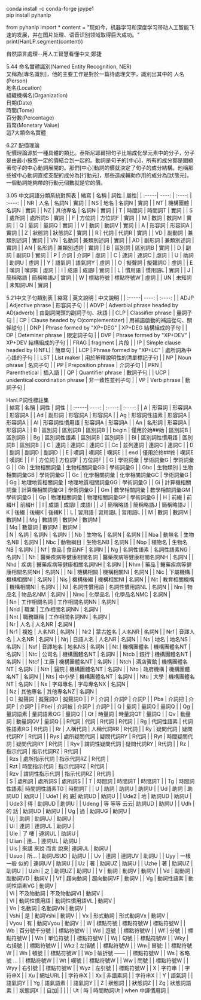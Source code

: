 
conda install -c conda-forge jpype1  
pip install pyhanlp  

from pyhanlp import *
content = "现如今，机器学习和深度学习带动人工智能飞速的发展，并在图片处理、语音识别领域取得巨大成功。"
print(HanLP.segment(content))

自然語言處理--用人工智慧看懂中文 鄭捷  

5.44 命名實體識別(Named Entity Recognition, NER)  
又稱為[專名識別]，他的主要工作是對於一篇待處理文字，識別出其中的
人名(Person)  
地名(Location)  
組織機構名(Organization)  
日期(Date)  
時間(Tome)  
百分數(Percentage)  
貨幣(Monetary Value)  
這7大類命名實體  

6.27 配價理論  
配價理論源於一種具體的類比。泰斯尼耶爾把句子比喻成化學元素中的分子，分子是由最小按照一定的價結合到一起的。動詞是句子的[中心]，所有的成分都是圍繞著句子的中心動詞展開的。那們[中心]動詞的價就決定了句子的成分結構。他稱那些被中心動詞直接支配的成分為[行動元]，那些造成輔助作用的成分為[狀態元]。一個動詞能夠帶的行動元個數就是它的價。  



3.05 中文詞語分類系統對照表
| 縮寫 | 名稱 | 詞性 | 屬性|
| :-----| ----: | :----: | :----: |
| NR | 人名 | 名詞N | 實詞 |
| NS | 地名 | 名詞N | 實詞 |
| NT | 機構團體 | 名詞N | 實詞 |
| NZ | 其他專名 | 名詞N | 實詞 |
| T | 時間詞 | 時間詞T | 實詞 |
| S | 處所詞 | 處所詞S | 實詞 |
| F | 方位詞 | 方位詞F | 實詞 |
| M | 數詞 | 數詞M | 實詞 |
| Q | 量詞 | 量詞Q | 實詞 |
| V | 動詞 | 動詞V | 實詞 |
| A | 形容詞 | 形容詞A | 實詞 |
| Z | 狀態詞 | 狀態詞Z | 實詞 |
| R | 代詞 | 代詞R | 實詞 |
| VD | 副動詞 | 兼類別述詞 | 實詞 |
| VN | 名動詞 | 兼類別述詞 | 實詞 |
| AD | 副形詞 | 兼類別述詞 | 實詞 |
| AN | 名形詞 | 兼類別述詞 | 實詞 |
| B | 區別詞 | 區別詞B | 實詞 |
| D | 副詞 | 副詞D | 實詞 |
| P | 介詞 | 介詞P | 虛詞 |
| C | 連詞 | 連詞C | 虛詞 |
| U | 助詞 | 助詞U | 虛詞 |
| Y | 語氣詞 | 語氣詞Y | 虛詞 |
| O | 擬聲詞 | 擬聲詞O | 虛詞 |
| E | 嘆詞 | 嘆詞E | 虛詞 |
| I | 成語 | 成語I | 實詞 |
| L | 慣用語 | 慣用語L | 實詞 |
| J | 簡稱略語 | 簡稱略語J | 實詞 |
| W | 標點符號 | 標點符號W | 虛詞 |
| UN | 未知詞 | 未知詞UN | 實詞 |

5.21中文子句類別表
| 縮寫 | 英文說明 | 中文說明 |
| :-----| ----: | :----: |
| ADJP | Adjective phrase | 形容詞子句 |
| ADVP | Adverbial phrase headed by AD(adverb) | 由副詞開頭的副詞子句、狀語 |
| CLP | Classifier phrase | 量詞子句 |
| CP | Clause headed by C(complementizer) | 用補語啟動的補語從句、關係從句 |
| DNP | Phrase formed by "XP+DEG" | XP+DEG 結構組成的子句  |
| DP | Deteminer phrase | 限定詞子句 |
| DVP | Phrase formed by "XP+DEV" | XP+DEV 結構組成的子句 |
| FRAG | fragment | 片段 |
| IP | Simple clause headed by I(INFL) | 簡單句 |
| LCP | Phrase formed by "XP+LC" | 處所詞為中心語的子句 |
| LST | List maker | 用於解釋說明性的清單標記子句 |
| NP | Noun phrase | 名詞子句 |
| PP | Preposition phrase | 介詞子句 |
| PRN | Parenthetical | 插入語 |
| QP | Quantifier phrase | 數詞子句 |
| UCP | unidentical coordination phrase | 非一致性並列子句 |
| VP | Verb phrase | 動詞子句 |


HanLP詞性標註集   
| 縮寫 | 名稱 | 詞性 | 詞性 |
| :-----| ----: | :----: | :----: |
| A | 形容詞 | 形容詞A | 形容詞A |
| Ad | 副形詞 | 形容詞A | 形容詞A |
| Ag | 形容詞性語素 | 形容詞A | 形容詞A |
| Al | 形容詞性慣用語 | 形容詞A | 形容詞A |
| An | 名形詞 | 形容詞A | 形容詞A |
| B | 區別詞 | 區別詞B | 區別詞B |
| begin | 僅用於始##始 | 區別詞B | 區別詞B |
| Bg | 區別詞性語素 | 區別詞B | 區別詞B |
| Bl | 區別詞性慣用語 | 區別詞B | 區別詞B |
| C | 連詞 | 連詞C | 連詞C |
| Cc | 並列連詞 | 連詞C | 連詞C |
| D | 副詞 | 副詞D | 副詞D |
| E | 嘆詞 | 嘆詞E | 嘆詞E | 
| end | 僅用於終##終 | 嘆詞E | 嘆詞E | 
| F | 方位詞 | 方位詞F | 方位詞F | 
| G | 學術詞彙 | 學術詞彙G | 學術詞彙G | 
| Gb | 生物相關詞彙 | 生物相關詞彙GB | 學術詞彙G | 
| Gbc | 生物類別 | 生物相關詞彙GB | 學術詞彙G | 
| Gc | 化學相關詞彙 | 化學相關詞彙GC | 學術詞彙G | 
| Gg | 地理地質相關詞彙 | 地理地質相關詞彙GG | 學術詞彙G | 
| Gi | 計算機相關詞彙 | 計算機相關詞彙GI | 學術詞彙G | 
| Gm | 數學相關詞彙 | 數學相關詞彙GM | 學術詞彙G | 
| Gp | 物理相關詞彙 | 物理相關詞彙GP | 學術詞彙G | 
| H | 前綴 | 前綴H | 前綴H | 
| I | 成語 | 成語I | 成語I | 
| J | 簡稱略語 | 簡稱略語J | 簡稱略語J | 
| K | 後綴 | 後綴K | 後綴K | 
| L | 習用語 | 習用語L | 習用語L | 
| M | 數詞 | 數詞M | 數詞M | 
| Mg | 數語詞 | 數詞M | 數詞M |  
| Mq | 數量詞 | 數詞M | 數詞M |  
| N | 名詞 | 名詞N | 名詞N | 
| Nb | 生物名 | 名詞N | 名詞N | 
| Nba | 動無名 | 生物名NB | 名詞N | 
| Nbc | 動物綱目 | 生物名NB | 名詞N | 
| Nbp | 植物名 | 生物名NB | 名詞N | 
| Nf | 食品 | 食品NF | 名詞N | 
| Ng | 名詞性語素 | 名詞性語素NG | 名詞N | 
| Nh | 醫藥疾病等健康相關名詞 | 醫藥疾病等健康相關名詞NH | 名詞N | 
| Nhd | 疾病 | 醫藥疾病等健康相關名詞NH | 名詞N | 
| Nhm | 藥品 | 醫藥疾病等健康相關名詞NH | 名詞N | 
| Ni | 機構相關 | 機構相關NI | 名詞N | 
| Nic | 下屬機構 | 機構相關NI | 名詞N | 
| Nis | 機構後綴 | 機構相關NI | 名詞N | 
| Nit | 教育相關機構 | 機構相關NI | 名詞N | 
| Nl | 名詞性慣用語 | 名詞性慣用語NL | 名詞N | 
| Nm | 物品名 | 物品名NM | 名詞N | 
| Nmc | 化學品名 | 化學品名NMC | 名詞N |  
| Nn | 工作相關名詞 | 工作相關名詞NN | 名詞N |  
| Nnd | 職業 | 工作相關名詞NN | 名詞N |  
| Nnt | 職務職稱 | 工作相關名詞NN | 名詞N |  
| Nr | 人名 | 人名NR | 名詞N |  
| Nr1 | 複姓 | 人名NR | 名詞N | 
| Nr2 | 蒙古姓名 | 人名NR | 名詞N | 
| Nrf | 音譯人名 | 人名NR | 名詞N | 
| Nrj | 日語人名 | 人名NR | 名詞N | 
| Ns | 地名 | 地名NS | 名詞N | 
| Nsf | 音譯地名 | 地名NS | 名詞N | 
| Nt | 機構團體名 | 機構團體名NT | 名詞N | 
| Ntc | 公司名 | 機構團體名NT | 名詞N | 
| Ntcb | 銀行 | 機構團體名NT | 名詞N | 
| Ntcf | 工廠 | 機構團體名NT | 名詞N | 
| Ntch | 酒店賓館 | 機構團體名NT | 名詞N | 
| Nth | 醫院 | 機構團體名NT | 名詞N | 
| Nto | 政府機構 | 機構團體名NT | 名詞N | 
| Nts | 中小學 | 機構團體名NT | 名詞N | 
| Ntu | 大學 | 機構團體名NT | 名詞N | 
| Nx | 字母專名 | 字母專名NX | 名詞N |  
| Nz | 其他專名 | 其他專名NZ | 名詞N |  
| O | 擬聲詞 | 擬聲詞O | 擬聲詞O | 
| P | 介詞 | 介詞P | 介詞P | 
| Pba | 介詞把 | 介詞P | 介詞P | 
| Pbei | 介詞被 | 介詞P | 介詞P | 
| Q | 量詞 | 量詞Q | 量詞Q | 
| Qg | 量詞語素 | 量詞語素QG | 量詞Q | 
| Qt | 時量詞 | 時量詞QT | 量詞Q | 
| Qv | 動量詞 | 動量詞QV | 量詞Q | 
| R代詞 | 代詞 | R代詞 | R代詞 | 
| Rg | 代詞性語素 | 代詞性語素RG | R代詞 | 
| Rr | 人稱代詞 | 人稱代詞RR | R代詞 | 
| Ry | 疑問代詞 | 疑問代詞RY | R代詞 | 
| Rys | 處所疑問代詞 | 疑問代詞RY | R代詞 | 
| Ryt | 時間疑問代詞 | 疑問代詞RY | R代詞 | 
| Ryv | 謂詞性疑問代詞 | 疑問代詞RY | R代詞 | 
| Rz | 指示代詞 | 指示代詞RZ | R代詞 |  
| Rzs | 處所指示代詞 | 指示代詞RZ | R代詞 |  
| Rzt | 時間指示代詞 | 指示代詞RZ | R代詞 |   
| Rzv | 謂詞性指示代詞 | 指示代詞RZ | R代詞 |   
| S | 處所詞 | 處所詞S | 處所詞S | 
| T | 時間詞 | 時間詞T | 時間詞T | 
| Tg | 時間詞性語素| 時間詞性語素TG | 時間詞T | 
| U | 助詞 | 助詞U | 助詞U | 
| Ud | 助詞 | 助詞UD | 助詞U | 
| Ude1 | 的 底| 助詞UD | 助詞U | 
| Ude2 | 地 | 助詞UD | 助詞U | 
| Ude3 | 得 | 助詞UD | 助詞U | 
| Udeng | 等 等等 云云| 助詞UD | 助詞U | 
| Udh | 的 話 | 助詞UD | 助詞U | 
| Ug | 過 | 助詞UG | 助詞U |  
| Uj | 助詞 | 助詞UJ | 助詞U |  
| Ul | 連詞 | 連詞UL | 助詞U |  
| Ule | 了 嘍 | 連詞UL | 助詞U |  
| Ulian | 連... | 連詞UL | 助詞U |  
| Uls | 來講 來說 而言 說來| 連詞UL | 助詞U |  
| Usuo | 所... | 助詞USUO | 助詞U | 
| Uv | 連詞 | 連詞UV | 助詞U | 
| Uyy | 一樣 一般 似的 | 連詞UV | 助詞U | 
| Uz | 著 | 助詞UZ | 助詞U | 
| Uzhe | 著 | 助詞UZ | 助詞U | 
| Uzhi | 之 | 助詞UZ | 助詞U | 
| V | 動詞 | 動詞V | 動詞V | 
| Vd | 副動詞 | 副動詞VD | 動詞V | 
| Vf | 趨向動詞 | 趨向動詞VF | 動詞V | 
| Vg | 動詞性語素 | 動詞性語素VG | 動詞V |  
| Vi | 不及物動詞 | 不及物動詞VI | 動詞V |  
| Vl | 動詞性慣用語 | 動詞性慣用語VL | 動詞V |  
| Vn | 名動詞 | 名動詞VN | 動詞V |  
| Vshi | 是 | 動詞Vshi | 動詞V | 
| Vx | 形式動詞 | 形式動詞Vx | 動詞V |  
| Vyou | 有 | 動詞Vyou | 動詞V | 
| W | 標點符號 | 標點符號W | 標點符號W |
| Wb | 百分號千分號 | | 標點符號W |
| Wd | 逗號 | | 標點符號W |
| Wf | 分號 | | 標點符號W |
| Wh | 單位符號 | | 標點符號W |
| Wj | 句號 | | 標點符號W |
| Wky | 右括號 | | 標點符號W |
| Wkz | 左括號 | | 標點符號W |
| Wm | 冒號: | | 標點符號W |
| Wn | 頓號 | | 標點符號W |
| Wp | 破折號 —— | | 標點符號W |
| Ws | 省略號 ... | | 標點符號W |
| Wt | 嘆號 | | 標點符號W |
| Ww | 問號 | | 標點符號W |
| Wyy | 右引號 | | 標點符號W |
| Wyz | 左引號 | | 標點符號W |
| X | 字符串 | | 字符串X |
| Xu | 網址URL | | 字符串X |
| Xx | 非語素詞 | | 字符串X |
| Y | 語氣詞 | | 語氣詞Y |
| Yg | 語氣語素 | | 語氣詞Y |
| Z | 狀態詞 | | 狀態詞Z |
| Zg | 狀態詞語素 | | 狀態詞X |
| 自加| | | |
| Ut | 時 | 時間助詞Ut | when 中譯慣用詞 |







